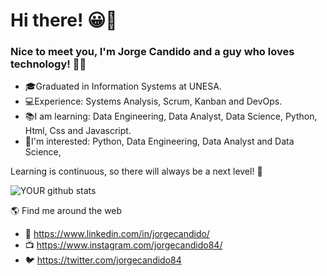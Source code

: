 # Hi there! 😀👋
### Nice to meet you, I'm Jorge Candido and a guy who loves technology! 👨‍💻

- 🎓Graduated in Information Systems at UNESA.
- 💻Experience: Systems Analysis, Scrum, Kanban and DevOps.
- 📚I am learning: Data Engineering, Data Analyst, Data Science, Python, Html, Css and Javascript.
- 🎯I'm interested: Python, Data Engineering, Data Analyst and Data Science, 

Learning is continuous, so there will always be a next level! 🚀

![YOUR github stats](https://github-readme-stats.vercel.app/api?username=JorgeCandido)

🌎 Find me around the web 

- 💼 https://www.linkedin.com/in/jorgecandido/
- 📺 https://www.instagram.com/jorgecandido84/ 
- 🐦 https://twitter.com/jorgecandido84

<!--
### Hi there 👋
**JorgeCandido/JorgeCandido** is a ✨ _special_ ✨ repository because its `README.md` (this file) appears on your GitHub profile.

Here are some ideas to get you started:

- 🔭 I’m currently working on ...
- 🌱 I’m currently learning ...
- 👯 I’m looking to collaborate on ...
- 🤔 I’m looking for help with ...
- 💬 Ask me about ...
- 📫 How to reach me: ...
- 😄 Pronouns: ...
- ⚡ Fun fact: ...
-->
